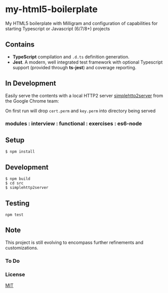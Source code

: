 # my-html5-boilerplate

My HTML5 boilerplate with Milligram and configuration of capabilities for starting Typescript or Javascript (6/7/8+) projects

## Contains

* **TypeScript** compilation and ``.d.ts`` definition generation.
* **Jest**. A modern, well integrated test framework with optional Typescript support (provided through **ts-jest**) and coverage reporting.

## In Development

Easily serve the contents with a local HTTP2 server [simplehttp2server](https://github.com/GoogleChrome/simplehttp2server) from the Google Chrome team:

On first run will drop ``cert.perm`` and ``key.perm`` into directory being served

### modules : interview : functional : exercises : es6-node

## Setup

```
$ npm install
```

## Development

```
$ npm build
$ cd src
$ simplehttp2server
```

## Testing

```
npm test
```

## Note

This project is still evolving to encompass further refinements and customizations.

### To Do

### License

[MIT](LICENSE.md)
